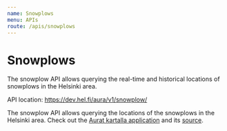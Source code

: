 ```yaml
---
name: Snowplows
menu: APIs
route: /apis/snowplows
---
```



# Snowplows

The snowplow API allows querying the real-time and historical locations of snowplows in the Helsinki area.

API location: <https://dev.hel.fi/aura/v1/snowplow/>

The snowplow API allows querying the locations of the snowplows in the Helsinki area. Check out the [Aurat kartalla application](http://auratkartalla.com/) and its [source](https://github.com/sampsakuronen/snowplow-visualization).
